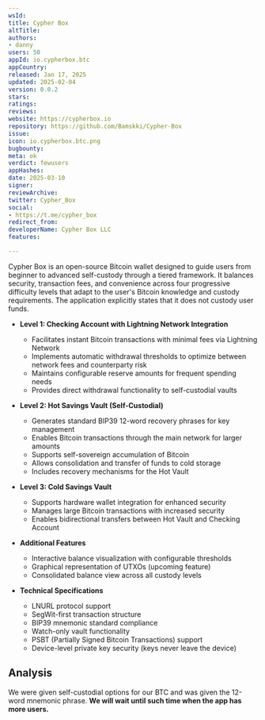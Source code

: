 ```yaml
---
wsId: 
title: Cypher Box
altTitle: 
authors:
- danny 
users: 50
appId: io.cypherbox.btc
appCountry: 
released: Jan 17, 2025
updated: 2025-02-04
version: 0.0.2
stars: 
ratings: 
reviews: 
website: https://cypherbox.io
repository: https://github.com/Bamskki/Cypher-Box
issue: 
icon: io.cypherbox.btc.png
bugbounty: 
meta: ok
verdict: fewusers
appHashes: 
date: 2025-03-10
signer: 
reviewArchive: 
twitter: Cypher_Box
social:
- https://t.me/cypher_box 
redirect_from: 
developerName: Cypher Box LLC
features: 

---
```


Cypher Box is an open-source Bitcoin wallet designed to guide users from beginner to advanced self-custody through a tiered framework. It balances security, transaction fees, and convenience across four progressive difficulty levels that adapt to the user's Bitcoin knowledge and custody requirements. The application explicitly states that it does not custody user funds.

* **Level 1: Checking Account with Lightning Network Integration**
  * Facilitates instant Bitcoin transactions with minimal fees via Lightning Network
  * Implements automatic withdrawal thresholds to optimize between network fees and counterparty risk
  * Maintains configurable reserve amounts for frequent spending needs
  * Provides direct withdrawal functionality to self-custodial vaults

* **Level 2: Hot Savings Vault (Self-Custodial)**
  * Generates standard BIP39 12-word recovery phrases for key management
  * Enables Bitcoin transactions through the main network for larger amounts
  * Supports self-sovereign accumulation of Bitcoin
  * Allows consolidation and transfer of funds to cold storage
  * Includes recovery mechanisms for the Hot Vault

* **Level 3: Cold Savings Vault**
  * Supports hardware wallet integration for enhanced security
  * Manages large Bitcoin transactions with increased security
  * Enables bidirectional transfers between Hot Vault and Checking Account

* **Additional Features**
  * Interactive balance visualization with configurable thresholds
  * Graphical representation of UTXOs (upcoming feature)
  * Consolidated balance view across all custody levels

* **Technical Specifications**
  * LNURL protocol support
  * SegWit-first transaction structure
  * BIP39 mnemonic standard compliance
  * Watch-only vault functionality
  * PSBT (Partially Signed Bitcoin Transactions) support
  * Device-level private key security (keys never leave the device)

## Analysis

We were given self-custodial options for our BTC and was given the 12-word mnemonic phrase. **We will wait until such time when the app has more users.** 